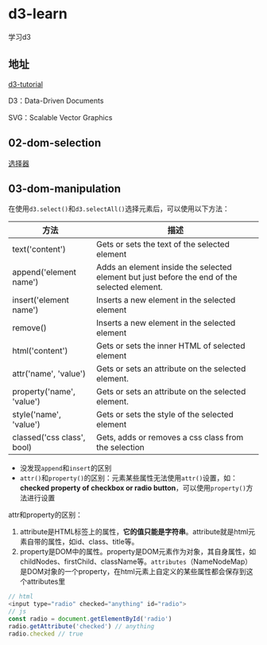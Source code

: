 # d3-learn
学习d3

## 地址

[d3-tutorial](https://www.tutorialsteacher.com/d3js)



D3：Data-Driven Documents

SVG：Scalable Vector Graphics


## 02-dom-selection
[选择器](https://www.w3.org/TR/selectors-3/)

## 03-dom-manipulation

在使用`d3.select()`和`d3.selectAll()`选择元素后，可以使用以下方法：

| 方法                       | 描述                                                         |
| -------------------------- | ------------------------------------------------------------ |
| text('content')            | Gets or sets the text of the selected element                |
| append('element name')     | Adds an element inside the selected element but just before the end of the selected element. |
| insert('element name')     | Inserts a new element in the selected element                |
| remove()                   | Inserts a new element in the selected element                |
| html('content')            | Gets or sets the inner HTML of selected element              |
| attr('name', 'value')      | Gets or sets an attribute on the selected element.           |
| property('name', 'value')  | Gets or sets an attribute on the selected element.           |
| style('name', 'value')     | Gets or sets the style of the selected element               |
| classed('css class', bool) | Gets, adds or removes a css class from the selection         |

- 没发现`append`和`insert`的区别
- `attr()`和`property()`的区别：元素某些属性无法使用`attr()`设置，如：**checked property of checkbox or radio button**，可以使用`property()`方法进行设置

attr和property的区别：

1. attribute是HTML标签上的属性，**它的值只能是字符串**。attribute就是html元素自带的属性，如id、class、title等。
2. property是DOM中的属性。property是DOM元素作为对象，其自身属性，如childNodes、firstChild、className等。`attributes`（NameNodeMap）是DOM对象的一个property，在html元素上自定义的某些属性都会保存到这个attributes里

```js
// html
<input type="radio" checked="anything" id="radio">
// js
const radio = document.getElementById('radio')
radio.getAttribute('checked') // anything
radio.checked // true
```

